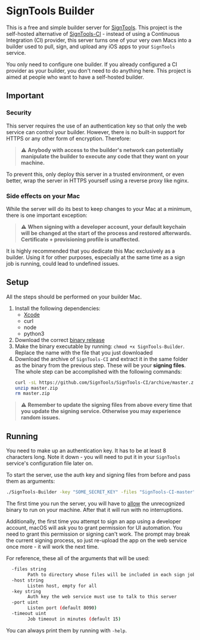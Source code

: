 # SignTools Builder

This is a free and simple builder server for [SignTools](https://github.com/SignTools/SignTools). This project is the self-hosted alternative of [SignTools-CI](https://github.com/SignTools/SignTools-CI) - instead of using a Continuous Integration (CI) provider, this server turns one of your very own Macs into a builder used to pull, sign, and upload any iOS apps to your `SignTools` service.

You only need to configure one builder. If you already configured a CI provider as your builder, you don't need to do anything here. This project is aimed at people who want to have a self-hosted builder.

## Important

### Security

This server requires the use of an authentication key so that only the web service can control your builder. However, there is no built-in support for HTTPS or any other form of encryption. Therefore:

> :warning: **Anybody with access to the builder's network can potentially manipulate the builder to execute any code that they want on your machine.**

To prevent this, only deploy this server in a trusted environment, or even better, wrap the server in HTTPS yourself using a reverse proxy like nginx.

### Side effects on your Mac

While the server will do its best to keep changes to your Mac at a minimum, there is one important exception:

> :warning: **When signing with a developer account, your default keychain will be changed at the start of the process and restored afterwards. Certificate + provisioning profile is unaffected.**

It is highly recommended that you dedicate this Mac exclusively as a builder. Using it for other purposes, especially at the same time as a sign job is running, could lead to undefined issues.

## Setup

All the steps should be performed on your builder Mac.

1. Install the following dependencies:
   - [Xcode](https://developer.apple.com/xcode/)
   - curl
   - node
   - python3
2. Download the correct [binary release](https://github.com/SignTools/SignTools-Builder/releases)
3. Make the binary executable by running: `chmod +x SignTools-Builder`. Replace the name with the file that you just downloaded
4. Download the archive of `SignTools-CI` and extract it in the same folder as the binary from the previous step. These will be your **signing files**. The whole step can be accomplished with the following commands:
   ```bash
   curl -sL https://github.com/SignTools/SignTools-CI/archive/master.zip -o master.zip
   unzip master.zip
   rm master.zip
   ```

> :warning: **Remember to update the signing files from above every time that you update the signing service. Otherwise you may experience random issues.**

## Running

You need to make up an authentication key. It has to be at least 8 characters long. Note it down - you will need to put it in your `SignTools` service's configuration file later on.

To start the server, use the auth key and signing files from before and pass them as arguments:

```bash
./SignTools-Builder -key "SOME_SECRET_KEY" -files "SignTools-CI-master"
```

The first time you run the server, you will have to [allow](https://www.macworld.co.uk/how-to/mac-app-unidentified-developer-3669596/) the unrecognized binary to run on your machine. After that it will run with no interruptions.

Additionally, the first time you attempt to sign an app using a developer account, macOS will ask you to grant permission for UI automation. You need to grant this permission or signing can't work. The prompt may break the current signing process, so just re-upload the app on the web service once more - it will work the next time.

For reference, these all of the arguments that will be used:

```bash
  -files string
    	Path to directory whose files will be included in each sign job. Should at least contain a signer script 'sign.py'
  -host string
    	Listen host, empty for all
  -key string
    	Auth key the web service must use to talk to this server
  -port uint
    	Listen port (default 8090)
  -timeout uint
    	Job timeout in minutes (default 15)
```

You can always print them by running with `-help`.

